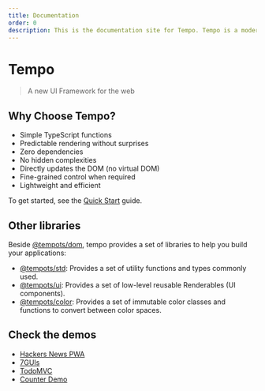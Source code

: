 ```yaml
---
title: Documentation
order: 0
description: This is the documentation site for Tempo. Tempo is a modern, open-source, and fast web framework written in TypeScript.
---
```

# Tempo

> A new UI Framework for the web

## Why Choose Tempo?

- Simple TypeScript functions
- Predictable rendering without surprises
- Zero dependencies
- No hidden complexities
- Directly updates the DOM (no virtual DOM)
- Fine-grained control when required
- Lightweight and efficient

To get started, see the [Quick Start](/page/quick-start.html) guide.

## Other libraries

Beside [@tempots/dom](/library/tempots-dom.html), tempo provides a set of libraries to help you build your applications:

- [@tempots/std](/library/tempots-std.html): Provides a set of utility functions and types commonly used.
- [@tempots/ui](/library/tempots-ui.html): Provides a set of low-level reusable Renderables (UI components).
- [@tempots/color](/library/tempots-color.html): Provides a set of immutable color classes and functions to convert between color spaces.

## Check the demos

- [Hackers News PWA](/demo/hnpwa.html)
- [7GUIs](/demo/7guis.html)
- [TodoMVC](/demo/todomvc.html)
- [Counter Demo](/demo/counter.html)
